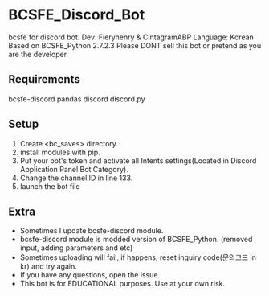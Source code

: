 # BCSFE_Discord_Bot
bcsfe for discord bot.
Dev: Fieryhenry & CintagramABP
Language: Korean
Based on BCSFE_Python 2.7.2.3
Please DONT sell this bot or pretend as you are the developer.


## Requirements
bcsfe-discord
pandas
discord
discord.py

## Setup
1. Create <bc_saves> directory.
2. install modules with pip.
3. Put your bot's token and activate all Intents settings(Located in Discord Application Panel Bot Category).
4. Change the channel ID in line 133.
5. launch the bot file

## Extra
- Sometimes I update bcsfe-discord module.
- bcsfe-discord module is modded version of BCSFE_Python. (removed input, adding parameters and etc)
- Sometimes uploading will fail, if happens, reset inquiry code(문의코드 in kr) and try again.
- If you have any questions, open the issue.
- This bot is for EDUCATIONAL purposes. Use at your own risk.

